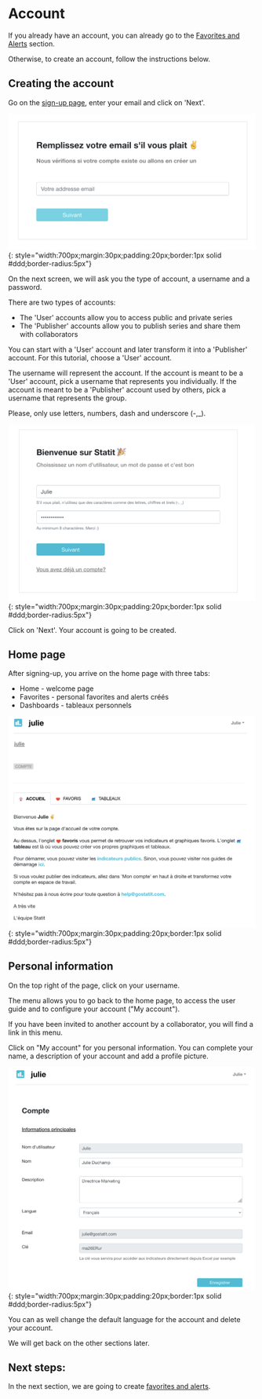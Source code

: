 # Account

If you already have an account, you can already go to the [Favorites and Alerts](/favs-alerts.md) section.

Otherwise, to create an account, follow the instructions below.

## Creating the account

Go on the [sign-up page](https://www.gostatit.com/sign), enter your email and click on 'Next'.

![Inscription](/img/user-fr_favs_index_0.png){: style="width:700px;margin:30px;padding:20px;border:1px solid #ddd;border-radius:5px"}

On the next screen, we will ask you the type of account, a username and a password.

There are two types of accounts:

- The 'User' accounts allow you to access public and private series
- The 'Publisher' accounts allow you to publish series and share them with collaborators

You can start with a 'User' account and later transform it into a 'Publisher' account. For this tutorial, choose a 'User' account.

The username will represent the account.  If the account is meant to be a 'User' account, pick a username that represents you individually. If the account is meant to be a 'Publisher' account used by others, pick a username that represents the group.

Please, only use letters, numbers, dash and underscore (-,_).

![Inscription](/img/user-fr_favs_index_1.png){: style="width:700px;margin:30px;padding:20px;border:1px solid #ddd;border-radius:5px"}

Click on 'Next'. Your account is going to be created.

## Home page

After signing-up, you arrive on the home page with three tabs:

- Home - welcome page
- Favorites - personal favorites and alerts créés
- Dashboards - tableaux personnels

![Inscription](/img/user-fr_favs_index_2.png){: style="width:700px;margin:30px;padding:20px;border:1px solid #ddd;border-radius:5px"}


## Personal information

On the top right of the page, click on your username.

The menu allows you to go back to the home page, to access the user guide and to configure your account ("My account").

If you have been invited to another account by a collaborator, you will find a link in this menu.

Click on  "My account" for you personal information. You can complete your name, a description of your account and add a profile picture.

![Inscription](/img/user-fr_favs_index_3.png){: style="width:700px;margin:30px;padding:20px;border:1px solid #ddd;border-radius:5px"}

You can as well change the default language for the account and delete your account.

We will get back on the other sections later.

## Next steps:

In the next section, we are going to create [favorites and alerts](/favs/favs-alerts.md).
